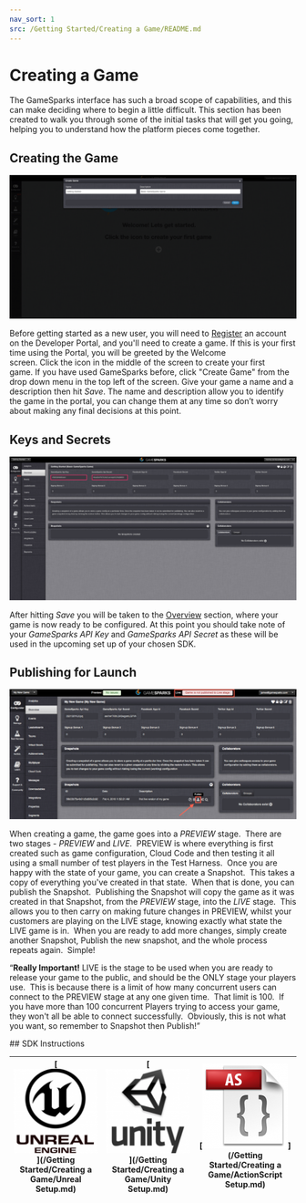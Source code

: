 ```yaml
---
nav_sort: 1
src: /Getting Started/Creating a Game/README.md
---
```


# Creating a Game

The GameSparks interface has such a broad scope of capabilities, and this can make deciding where to begin a little difficult. This section has been created to walk you through some of the initial tasks that will get you going, helping you to understand how the platform pieces come together.

## Creating the Game
![l](img/CreatingGame/1.png)

Before getting started as a new user, you will need to [Register](https://portal.gamesparks.net/register.htm) an account on the Developer Portal, and you'll need to create a game. If this is your first time using the Portal, you will be greeted by the Welcome screen. Click the icon in the middle of the screen to create your first game. If you have used GameSparks before, click "Create Game" from the drop down menu in the top left of the screen. Give your game a name and a description then hit *Save*. The name and description allow you to identify the game in the portal, you can change them at any time so don’t worry about making any final decisions at this point.


## Keys and Secrets

![l](img/CreatingGame/2.png)

After hitting *Save* you will be taken to the [Overview](/Documentation/Configurator/Overview.md) section, where your game is now ready to be configured. At this point you should take note of your *GameSparks API Key* and *GameSparks API Secret* as these will be used in the upcoming set up of your chosen SDK.

## Publishing for Launch

![l](img/CreatingGame/3.png)

When creating a game, the game goes into a *PREVIEW* stage.  There are two stages - *PREVIEW* and *LIVE*.  PREVIEW is where everything is first created such as game configuration, Cloud Code and then testing it all using a small number of test players in the Test Harness.  Once you are happy with the state of your game, you can create a Snapshot.  This takes a copy of everything you've created in that state.  When that is done, you can publish the Snapshot.  Publishing the Snapshot will copy the game as it was created in that Snapshot, from the *PREVIEW* stage, into the *LIVE* stage.  This allows you to then carry on making future changes in PREVIEW, whilst your customers are playing on the LIVE stage, knowing exactly what state the LIVE game is in.  When you are ready to add more changes, simply create another Snapshot, Publish the new snapshot, and the whole process repeats again.  Simple!

<q>**Really Important!** LIVE is the stage to be used when you are ready to release your game to the public, and should be the ONLY stage your players use.  This is because there is a limit of how many concurrent users can connect to the PREVIEW stage at any one given time.  That limit is 100.  If you have more than 100 concurrent Players trying to access your game, they won't all be able to connect successfully.  Obviously, this is not what you want, so remember to Snapshot then Publish!</q>

## SDK Instructions

|[![](../img/URLogo.png)](/Getting Started/Creating a Game/Unreal Setup.md)   |[![](../img/UTLogo.png)](/Getting Started/Creating a Game/Unity Setup.md)   |[![](../img/ASLogo.png)](/Getting Started/Creating a Game/ActionScript Setup.md)   |
|---|---|---|
